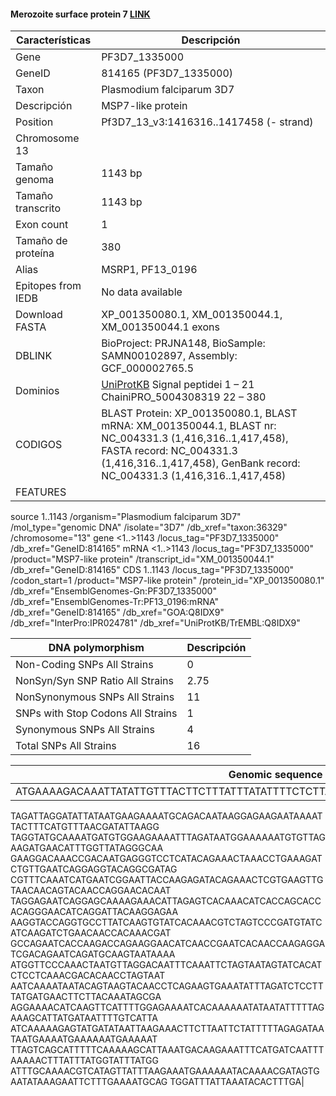 
#### Merozoite surface protein 7 [LINK](https://www.ncbi.nlm.nih.gov/gene/814165) 

| **Características** | **Descripción** |
| ------ | ----------- |
| Gene|PF3D7_1335000	 |
|GeneID|814165 (PF3D7_1335000) 	|
| Taxon | Plasmodium falciparum 3D7 |
| Descripción | MSP7-like protein |
| Position | Pf3D7_13_v3:1416316..1417458 (- strand) |
| Chromosome 13 |  |
| Tamaño genoma| 1143 bp |
| Tamaño transcrito | 1143 bp  |
| Exon count | 1  |
| Tamaño de proteína |380 |
| Alias|MSRP1, PF13_0196|
| Epitopes from IEDB | No data available |
| Download FASTA |XP_001350080.1, XM_001350044.1, XM_001350044.1 exons|
|DBLINK|  BioProject: PRJNA148, BioSample: SAMN00102897, Assembly: GCF_000002765.5 |
|Dominios| [UniProtKB](https://www.uniprot.org/uniprot/Q8IDX9) Signal peptidei	1 – 21 ChainiPRO_5004308319	22 – 380|
|CODIGOS| BLAST Protein: 	XP_001350080.1, BLAST mRNA: 	XM_001350044.1, BLAST nr: 	NC_004331.3 (1,416,316..1,417,458), FASTA record: 	NC_004331.3 (1,416,316..1,417,458), GenBank record: 	NC_004331.3 (1,416,316..1,417,458)|
|FEATURES|       
source          1..1143
                     /organism="Plasmodium falciparum 3D7"
                     /mol_type="genomic DNA"
                     /isolate="3D7"
                     /db_xref="taxon:36329"
                     /chromosome="13"
     gene            <1..>1143
                     /locus_tag="PF3D7_1335000"
                     /db_xref="GeneID:814165"
     mRNA            <1..>1143
                     /locus_tag="PF3D7_1335000"
                     /product="MSP7-like protein"
                     /transcript_id="XM_001350044.1"
                     /db_xref="GeneID:814165"
     CDS             1..1143
                     /locus_tag="PF3D7_1335000"
                     /codon_start=1
                     /product="MSP7-like protein"
                     /protein_id="XP_001350080.1"
                     /db_xref="EnsemblGenomes-Gn:PF3D7_1335000"
                     /db_xref="EnsemblGenomes-Tr:PF13_0196:mRNA"
                     /db_xref="GeneID:814165"
                     /db_xref="GOA:Q8IDX9"
                     /db_xref="InterPro:IPR024781"
                     /db_xref="UniProtKB/TrEMBL:Q8IDX9"   
   


| DNA polymorphism  | Descripción |
| ------ | ----------- |
| Non-Coding SNPs All Strains | 0 |
| NonSyn/Syn SNP Ratio All Strains  | 2.75 |
| NonSynonymous SNPs All Strains  | 11 |
| SNPs with Stop Codons All Strains  | 1 |
| Synonymous SNPs All Strains  | 4 |
| Total SNPs All Strains | 16 |


| Genomic sequence|
| ------ |
| ATGAAAAGACAAATTATATTGTTTACTTCTTTATTTATATTTTCTCTTAATTTAACGTTGTCATATGAAAAATCAAATAA
TAGATTAGGATATTATAATGAAGAAAATGCAGACAATAAGGAGAAGAATAAAATTACTTTCATGTTTAACGATATTAAGG
TAGGTATGCAAAATGATGTGGAAGAAAATTTAGATAATGGAAAAAATGTGTTAGAAGATGAACATTTGGTTATAGGGCAA
GAAGGACAAACCGACAATGAGGGTCCTCATACAGAAACTAAACCTGAAAGATCTGTTGAATCAGGAGGTACAGGCGATAG
CGTTTCAAATCATGAATCGGAATTACCAAGAGATACAGAAACTCGTGAAGTTGTAACAACAGTACAACCAGGAACACAAT
TAGGAGAATCAGGAGCAAAAGAAACATTAGAGTCACAAACATCACCAGCACCACAGGGAACATCAGGATTACAAGGAGAA
AAGGTACCAGGTGCCTTATCAAGTGTATCACAAACGTCTAGTCCCGATGTATCATCAAGATCTGAACAACCACAAACGAT
GCCAGAATCACCAAGACCAGAAGGAACATCAACCGAATCACAACCAAGAGGATCGACAGAATCAGATGCAAGTAATAAAA
ATGGTTCCCAAACTAATGTTAGGACAATTTCAAATTCTAGTAATAGTATCACATCTCCTCAAACGACACAACCTAGTAAT
AATCAAAATAATACAGTAAGTACAACCTCAGAAGTGAAATATTTAGATCTCCTTTATGATGAACTTCTTACAAATAGCGA
AGGAAAACATCAAGTTCATTTTGGAGAAAATCACAAAAAATATAATATTTTTAGAAAGCATTATGATAATTTTGTCATTA
ATCAAAAAGAGTATGATATAATTAAGAAACTTCTTAATTCTATTTTTAGAGATAATAATGAAAATGAAAAAATGAAAAAT
TTAGTCAGCATTTTTCAAAAAGCATTAAATGACAAGAAATTTCATGATCAATTTAAAAACTTTATTTATGGTATTTATGG
ATTTGCAAAACGTCATAGTTATTTAAGAAATGAAAAAATACAAAACGATAGTGAATATAAAGAATTCTTTGAAAATGCAG
TGGATTTATTAAATACACTTTGA|
